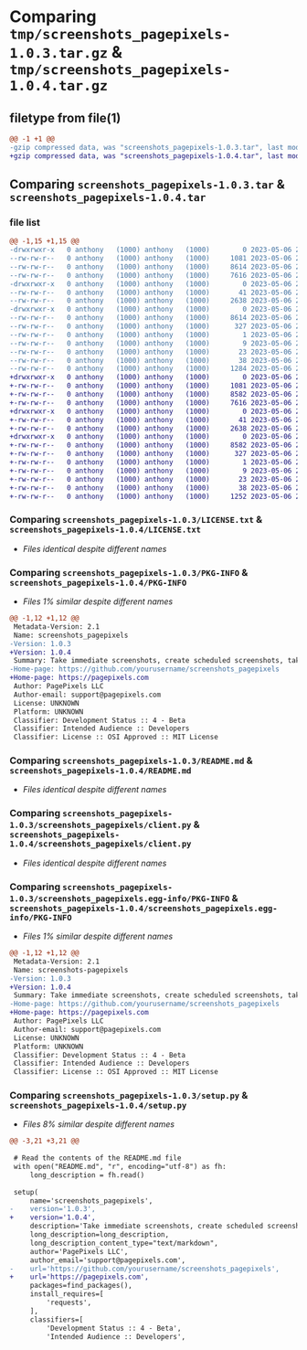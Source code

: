# Comparing `tmp/screenshots_pagepixels-1.0.3.tar.gz` & `tmp/screenshots_pagepixels-1.0.4.tar.gz`

## filetype from file(1)

```diff
@@ -1 +1 @@
-gzip compressed data, was "screenshots_pagepixels-1.0.3.tar", last modified: Sat May  6 20:50:12 2023, max compression
+gzip compressed data, was "screenshots_pagepixels-1.0.4.tar", last modified: Sat May  6 21:33:04 2023, max compression
```

## Comparing `screenshots_pagepixels-1.0.3.tar` & `screenshots_pagepixels-1.0.4.tar`

### file list

```diff
@@ -1,15 +1,15 @@
-drwxrwxr-x   0 anthony   (1000) anthony   (1000)        0 2023-05-06 20:50:12.909757 screenshots_pagepixels-1.0.3/
--rw-rw-r--   0 anthony   (1000) anthony   (1000)     1081 2023-05-06 20:04:33.000000 screenshots_pagepixels-1.0.3/LICENSE.txt
--rw-rw-r--   0 anthony   (1000) anthony   (1000)     8614 2023-05-06 20:50:12.909757 screenshots_pagepixels-1.0.3/PKG-INFO
--rw-rw-r--   0 anthony   (1000) anthony   (1000)     7616 2023-05-06 20:09:23.000000 screenshots_pagepixels-1.0.3/README.md
-drwxrwxr-x   0 anthony   (1000) anthony   (1000)        0 2023-05-06 20:50:12.909757 screenshots_pagepixels-1.0.3/screenshots_pagepixels/
--rw-rw-r--   0 anthony   (1000) anthony   (1000)       41 2023-05-06 20:46:43.000000 screenshots_pagepixels-1.0.3/screenshots_pagepixels/__init__.py
--rw-rw-r--   0 anthony   (1000) anthony   (1000)     2638 2023-05-06 20:24:16.000000 screenshots_pagepixels-1.0.3/screenshots_pagepixels/client.py
-drwxrwxr-x   0 anthony   (1000) anthony   (1000)        0 2023-05-06 20:50:12.909757 screenshots_pagepixels-1.0.3/screenshots_pagepixels.egg-info/
--rw-rw-r--   0 anthony   (1000) anthony   (1000)     8614 2023-05-06 20:50:12.000000 screenshots_pagepixels-1.0.3/screenshots_pagepixels.egg-info/PKG-INFO
--rw-rw-r--   0 anthony   (1000) anthony   (1000)      327 2023-05-06 20:50:12.000000 screenshots_pagepixels-1.0.3/screenshots_pagepixels.egg-info/SOURCES.txt
--rw-rw-r--   0 anthony   (1000) anthony   (1000)        1 2023-05-06 20:50:12.000000 screenshots_pagepixels-1.0.3/screenshots_pagepixels.egg-info/dependency_links.txt
--rw-rw-r--   0 anthony   (1000) anthony   (1000)        9 2023-05-06 20:50:12.000000 screenshots_pagepixels-1.0.3/screenshots_pagepixels.egg-info/requires.txt
--rw-rw-r--   0 anthony   (1000) anthony   (1000)       23 2023-05-06 20:50:12.000000 screenshots_pagepixels-1.0.3/screenshots_pagepixels.egg-info/top_level.txt
--rw-rw-r--   0 anthony   (1000) anthony   (1000)       38 2023-05-06 20:50:12.909757 screenshots_pagepixels-1.0.3/setup.cfg
--rw-rw-r--   0 anthony   (1000) anthony   (1000)     1284 2023-05-06 20:49:55.000000 screenshots_pagepixels-1.0.3/setup.py
+drwxrwxr-x   0 anthony   (1000) anthony   (1000)        0 2023-05-06 21:33:04.300935 screenshots_pagepixels-1.0.4/
+-rw-rw-r--   0 anthony   (1000) anthony   (1000)     1081 2023-05-06 20:04:33.000000 screenshots_pagepixels-1.0.4/LICENSE.txt
+-rw-rw-r--   0 anthony   (1000) anthony   (1000)     8582 2023-05-06 21:33:04.300935 screenshots_pagepixels-1.0.4/PKG-INFO
+-rw-rw-r--   0 anthony   (1000) anthony   (1000)     7616 2023-05-06 20:09:23.000000 screenshots_pagepixels-1.0.4/README.md
+drwxrwxr-x   0 anthony   (1000) anthony   (1000)        0 2023-05-06 21:33:04.300935 screenshots_pagepixels-1.0.4/screenshots_pagepixels/
+-rw-rw-r--   0 anthony   (1000) anthony   (1000)       41 2023-05-06 20:46:43.000000 screenshots_pagepixels-1.0.4/screenshots_pagepixels/__init__.py
+-rw-rw-r--   0 anthony   (1000) anthony   (1000)     2638 2023-05-06 20:24:16.000000 screenshots_pagepixels-1.0.4/screenshots_pagepixels/client.py
+drwxrwxr-x   0 anthony   (1000) anthony   (1000)        0 2023-05-06 21:33:04.300935 screenshots_pagepixels-1.0.4/screenshots_pagepixels.egg-info/
+-rw-rw-r--   0 anthony   (1000) anthony   (1000)     8582 2023-05-06 21:33:03.000000 screenshots_pagepixels-1.0.4/screenshots_pagepixels.egg-info/PKG-INFO
+-rw-rw-r--   0 anthony   (1000) anthony   (1000)      327 2023-05-06 21:33:04.000000 screenshots_pagepixels-1.0.4/screenshots_pagepixels.egg-info/SOURCES.txt
+-rw-rw-r--   0 anthony   (1000) anthony   (1000)        1 2023-05-06 21:33:03.000000 screenshots_pagepixels-1.0.4/screenshots_pagepixels.egg-info/dependency_links.txt
+-rw-rw-r--   0 anthony   (1000) anthony   (1000)        9 2023-05-06 21:33:04.000000 screenshots_pagepixels-1.0.4/screenshots_pagepixels.egg-info/requires.txt
+-rw-rw-r--   0 anthony   (1000) anthony   (1000)       23 2023-05-06 21:33:04.000000 screenshots_pagepixels-1.0.4/screenshots_pagepixels.egg-info/top_level.txt
+-rw-rw-r--   0 anthony   (1000) anthony   (1000)       38 2023-05-06 21:33:04.300935 screenshots_pagepixels-1.0.4/setup.cfg
+-rw-rw-r--   0 anthony   (1000) anthony   (1000)     1252 2023-05-06 21:32:48.000000 screenshots_pagepixels-1.0.4/setup.py
```

### Comparing `screenshots_pagepixels-1.0.3/LICENSE.txt` & `screenshots_pagepixels-1.0.4/LICENSE.txt`

 * *Files identical despite different names*

### Comparing `screenshots_pagepixels-1.0.3/PKG-INFO` & `screenshots_pagepixels-1.0.4/PKG-INFO`

 * *Files 1% similar despite different names*

```diff
@@ -1,12 +1,12 @@
 Metadata-Version: 2.1
 Name: screenshots_pagepixels
-Version: 1.0.3
+Version: 1.0.4
 Summary: Take immediate screenshots, create scheduled screenshots, take multi-step screenshots (click links, complete forms, login to websites), and get change notifications using the PagePixels Screenshot API python wrapper.
-Home-page: https://github.com/yourusername/screenshots_pagepixels
+Home-page: https://pagepixels.com
 Author: PagePixels LLC
 Author-email: support@pagepixels.com
 License: UNKNOWN
 Platform: UNKNOWN
 Classifier: Development Status :: 4 - Beta
 Classifier: Intended Audience :: Developers
 Classifier: License :: OSI Approved :: MIT License
```

### Comparing `screenshots_pagepixels-1.0.3/README.md` & `screenshots_pagepixels-1.0.4/README.md`

 * *Files identical despite different names*

### Comparing `screenshots_pagepixels-1.0.3/screenshots_pagepixels/client.py` & `screenshots_pagepixels-1.0.4/screenshots_pagepixels/client.py`

 * *Files identical despite different names*

### Comparing `screenshots_pagepixels-1.0.3/screenshots_pagepixels.egg-info/PKG-INFO` & `screenshots_pagepixels-1.0.4/screenshots_pagepixels.egg-info/PKG-INFO`

 * *Files 1% similar despite different names*

```diff
@@ -1,12 +1,12 @@
 Metadata-Version: 2.1
 Name: screenshots-pagepixels
-Version: 1.0.3
+Version: 1.0.4
 Summary: Take immediate screenshots, create scheduled screenshots, take multi-step screenshots (click links, complete forms, login to websites), and get change notifications using the PagePixels Screenshot API python wrapper.
-Home-page: https://github.com/yourusername/screenshots_pagepixels
+Home-page: https://pagepixels.com
 Author: PagePixels LLC
 Author-email: support@pagepixels.com
 License: UNKNOWN
 Platform: UNKNOWN
 Classifier: Development Status :: 4 - Beta
 Classifier: Intended Audience :: Developers
 Classifier: License :: OSI Approved :: MIT License
```

### Comparing `screenshots_pagepixels-1.0.3/setup.py` & `screenshots_pagepixels-1.0.4/setup.py`

 * *Files 8% similar despite different names*

```diff
@@ -3,21 +3,21 @@
 
 # Read the contents of the README.md file
 with open("README.md", "r", encoding="utf-8") as fh:
     long_description = fh.read()
 
 setup(
     name='screenshots_pagepixels',
-    version='1.0.3',
+    version='1.0.4',
     description='Take immediate screenshots, create scheduled screenshots, take multi-step screenshots (click links, complete forms, login to websites), and get change notifications using the PagePixels Screenshot API python wrapper.',
     long_description=long_description,
     long_description_content_type="text/markdown",
     author='PagePixels LLC',
     author_email='support@pagepixels.com',
-    url='https://github.com/yourusername/screenshots_pagepixels',
+    url='https://pagepixels.com',
     packages=find_packages(),
     install_requires=[
         'requests',
     ],
     classifiers=[
         'Development Status :: 4 - Beta',
         'Intended Audience :: Developers',
```

